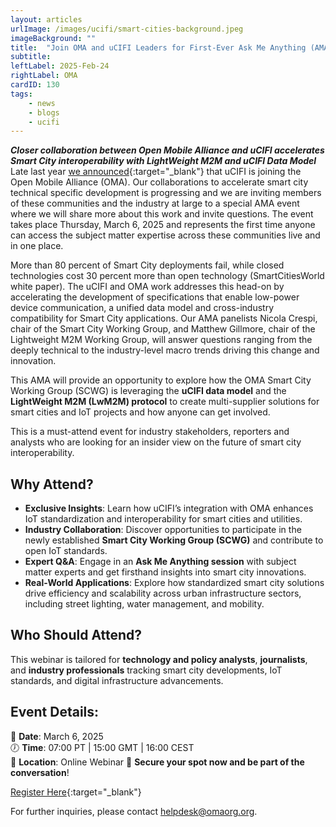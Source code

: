 ```yaml
---
layout: articles
urlImage: /images/ucifi/smart-cities-background.jpeg
imageBackground: ""
title:  "Join OMA and uCIFI Leaders for First-Ever Ask Me Anything (AMA) Event"
subtitle: 
leftLabel: 2025-Feb-24
rightLabel: OMA
cardID: 130
tags: 
    - news
    - blogs
    - ucifi
---
```

_**Closer collaboration between Open Mobile Alliance and uCIFI accelerates Smart City interoperability with LightWeight M2M and uCIFI Data Model**_
Late last year [we announced](https://www.openmobilealliance.org/news/articles/2024-12-9-press-release-ucifi-joins-oma){:target="_blank"} that uCIFI is joining the Open Mobile Alliance (OMA). Our collaborations to accelerate smart city technical specific development is progressing and we are inviting members of these communities and the industry at large to a special AMA event where we will share more about this work and invite questions. The event takes place Thursday, March 6, 2025 and represents the first time anyone can access the subject matter expertise across these communities live and in one place.
<!--more-->
More than 80 percent of Smart City deployments fail, while closed technologies cost 30 percent more than open technology (SmartCitiesWorld white paper). The uCIFI and OMA work addresses this head-on by accelerating the development of specifications that enable low-power device communication, a unified data model and cross-industry compatibility for Smart City applications. Our AMA panelists Nicola Crespi, chair of the Smart City Working Group, and Matthew Gillmore, chair of the Lightweight M2M Working Group, will answer questions ranging from the deeply technical to the industry-level macro trends driving this change and innovation.  

This AMA will provide an opportunity to explore how the OMA Smart City Working Group (SCWG) is leveraging the **uCIFI data model** and the **LightWeight M2M (LwM2M) protocol** to create multi-supplier solutions for smart cities and IoT projects and how anyone can get involved.  

This is a must-attend event for industry stakeholders, reporters and analysts who are looking for an insider view on the future of smart city interoperability.  

## Why Attend?

- **Exclusive Insights**: Learn how uCIFI’s integration with OMA enhances IoT standardization and interoperability for smart cities and utilities.
- **Industry Collaboration**: Discover opportunities to participate in the newly established **Smart City Working Group (SCWG)** and contribute to open IoT standards.
- **Expert Q&A**: Engage in an **Ask Me Anything session** with subject matter experts and get firsthand insights into smart city innovations.
- **Real-World Applications**: Explore how standardized smart city solutions drive efficiency and scalability across urban infrastructure sectors, including street lighting, water management, and mobility.

## Who Should Attend?

This webinar is tailored for **technology and policy analysts**, **journalists**, and **industry professionals** tracking smart city developments, IoT standards, and digital infrastructure advancements.

## Event Details:

📅 **Date**: March 6, 2025  
🕖 **Time**: 07:00 PT | 15:00 GMT | 16:00 CEST  
📍 **Location**: Online Webinar
🚀 **Secure your spot now and be part of the conversation**!

[Register Here](https://www.openmobilealliance.org/ucifi/){:target="_blank"}

For further inquiries, please contact <helpdesk@omaorg.org>.


